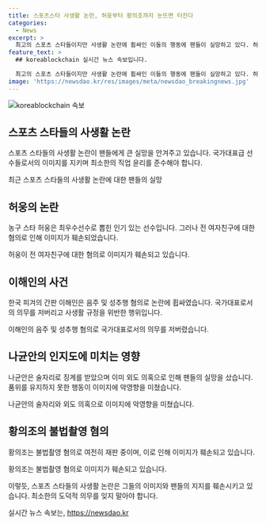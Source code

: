 ```yaml
---
title: 스포츠스타 사생활 논란, 허웅부터 황의조까지 눈뜨면 터진다
categories:
  - News
excerpt: >
  최고의 스포츠 스타들이지만 사생활 논란에 휩싸인 이들의 행동에 팬들이 실망하고 있다. 허웅은 여친과의 논란으로 비난을 받고, 이해인은 국가대표 훈련 중 음주와 성추행 의혹으로 자격정지를 당했다. 또한 나균안은 음주로 인한 성적 부진과 품위 결여로 징계를 받고, 황의조는 불법촬영 혐의 조사를 받고 있다. 이들은 공인된 인물로서 도덕적 의무를 지켜야 하며, 팬들의 실망과 비난은 계속될 전망이다. #스포츠 #스타 #사생활논란 #팬들의실망
feature_text: >
  ## koreablockchain 실시간 뉴스 속보입니다.

  최고의 스포츠 스타들이지만 사생활 논란에 휩싸인 이들의 행동에 팬들이 실망하고 있다. 허웅은 여친과의 논란으로 비난을 받고, 이해인은 국가대표 훈련 중 음주와 성추행 의혹으로 자격정지를 당했다. 또한 나균안은 음주로 인한 성적 부진과 품위 결여로 징계를 받고, 황의조는 불법촬영 혐의 조사를 받고 있다. 이들은 공인된 인물로서 도덕적 의무를 지켜야 하며, 팬들의 실망과 비난은 계속될 전망이다. #스포츠 #스타 #사생활논란 #팬들의실망
image: 'https://newsdao.kr/res/images/meta/newsdao_breakingnews.jpg'
---
```


<p><img src="https://newsdao.kr/res/images/meta/newsdao_breakingnews.jpg" alt="koreablockchain 속보" /></p>

<h2 data-ke-size="size26">스포츠 스타들의 사생활 논란</h2>

<p>스포츠 스타들의 사생활 논란이 팬들에게 큰 실망을 안겨주고 있습니다. 국가대표급 선수들로서의 이미지를 지키며 최소한의 직업 윤리를 준수해야 합니다.</p>

<p data-ke-size="size16">최근 스포츠 스타들의 사생활 논란에 대한 팬들의 실망</p>

<h2 data-ke-size="size26">허웅의 논란</h2>

<p>농구 스타 허웅은 최우수선수로 뽑힌 인기 있는 선수입니다. 그러나 전 여자친구에 대한 혐의로 인해 이미지가 훼손되었습니다. </p>

<p data-ke-size="size16">허웅이 전 여자친구에 대한 혐의로 이미지가 훼손되고 있습니다.</p>

<h2 data-ke-size="size26">이해인의 사건</h2>

<p>한국 피겨의 간판 이해인은 음주 및 성추행 혐의로 논란에 휩싸였습니다. 국가대표로서의 의무를 저버리고 사생활 규정을 위반한 행위입니다.</p>

<p data-ke-size="size16">이해인의 음주 및 성추행 혐의로 국가대표로서의 의무를 저버렸습니다.</p>

<h2 data-ke-size="size26">나균안의 인지도에 미치는 영향</h2>

<p>나균안은 술자리로 징계를 받았으며 이미 외도 의혹으로 인해 팬들의 실망을 샀습니다. 품위를 유지하지 못한 행동이 이미지에 악영향을 미쳤습니다.</p>

<p data-ke-size="size16">나균안의 술자리와 외도 의혹으로 이미지에 악영향을 미쳤습니다.</p>

<h2 data-ke-size="size26">황의조의 불법촬영 혐의</h2>

<p>황의조는 불법촬영 혐의로 여전히 재판 중이며, 이로 인해 이미지가 훼손되고 있습니다.</p>

<p data-ke-size="size16">황의조는 불법촬영 혐의로 이미지가 훼손되고 있습니다.</p>

<p>이렇듯, 스포츠 스타들의 사생활 논란은 그들의 이미지와 팬들의 지지를 훼손시키고 있습니다. 최소한의 도덕적 의무를 잊지 말아야 합니다.</p>
실시간 뉴스 속보는, <a href="https://newsdao.kr" rel="dofollow">https://newsdao.kr</a>


